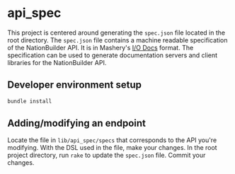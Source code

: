 # api_spec
This project is centered around generating the `spec.json` file
located in the root directory. The `spec.json` file contains a machine
readable specification of the NationBuilder API. It is in Mashery's
[I/O Docs](http://www.mashery.com/product/io-docs) format. The
specification can be used to generate documentation servers and client
libraries for the NationBuilder API.

## Developer environment setup

```ruby
bundle install
```

## Adding/modifying an endpoint

Locate the file in `lib/api_spec/specs` that corresponds to the API
you're modifying. With the DSL used in the file, make your changes. In
the root project directory, run `rake` to update the `spec.json`
file. Commit your changes.